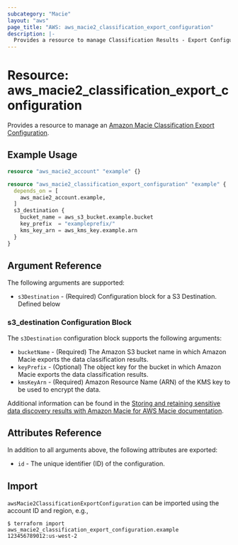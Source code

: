 ```yaml
---
subcategory: "Macie"
layout: "aws"
page_title: "AWS: aws_macie2_classification_export_configuration"
description: |-
  Provides a resource to manage Classification Results - Export Configuration
---
```


# Resource: aws_macie2_classification_export_configuration

Provides a resource to manage an [Amazon Macie Classification Export Configuration](https://docs.aws.amazon.com/macie/latest/APIReference/classification-export-configuration.html).

## Example Usage

```terraform
resource "aws_macie2_account" "example" {}

resource "aws_macie2_classification_export_configuration" "example" {
  depends_on = [
    aws_macie2_account.example,
  ]
  s3_destination {
    bucket_name = aws_s3_bucket.example.bucket
    key_prefix  = "exampleprefix/"
    kms_key_arn = aws_kms_key.example.arn
  }
}
```

## Argument Reference

The following arguments are supported:

* `s3Destination` - (Required) Configuration block for a S3 Destination. Defined below

### s3_destination Configuration Block

The `s3Destination` configuration block supports the following arguments:

* `bucketName` - (Required) The Amazon S3 bucket name in which Amazon Macie exports the data classification results.
* `keyPrefix` - (Optional) The object key for the bucket in which Amazon Macie exports the data classification results.
* `kmsKeyArn` - (Required) Amazon Resource Name (ARN) of the KMS key to be used to encrypt the data.

Additional information can be found in the [Storing and retaining sensitive data discovery results with Amazon Macie for AWS Macie documentation](https://docs.aws.amazon.com/macie/latest/user/discovery-results-repository-s3.html).

## Attributes Reference

In addition to all arguments above, the following attributes are exported:

* `id` - The unique identifier (ID) of the configuration.

## Import

`awsMacie2ClassificationExportConfiguration` can be imported using the account ID and region, e.g.,

```
$ terraform import aws_macie2_classification_export_configuration.example 123456789012:us-west-2
```

<!-- cache-key: cdktf-0.17.0-pre.15 input-ca9856d3e6c522a5f0371cfd786e5d623818748ae7bb014eb58b3e62e83c6f85 -->